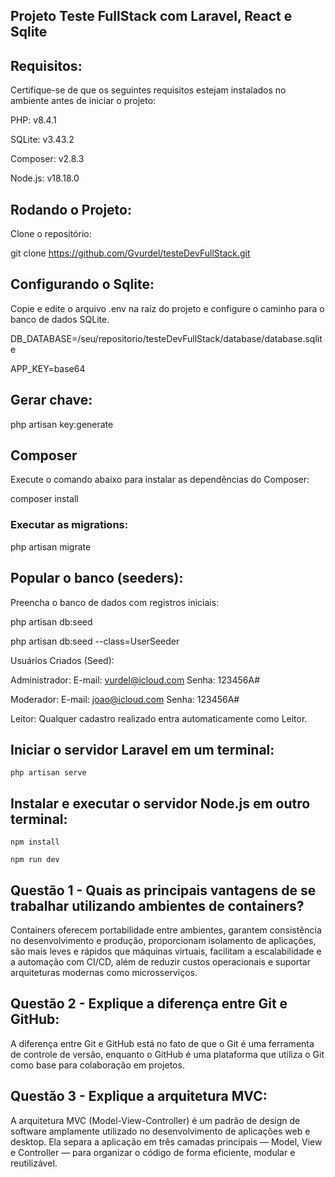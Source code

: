 ## Projeto Teste FullStack com Laravel, React e Sqlite

## Requisitos:

Certifique-se de que os seguintes requisitos estejam instalados no ambiente antes de iniciar o projeto:


PHP: v8.4.1

SQLite: v3.43.2

Composer: v2.8.3

Node.js: v18.18.0


## Rodando o Projeto:

Clone o repositório:

git clone https://github.com/Gvurdel/testeDevFullStack.git 

## Configurando o Sqlite:

Copie e edite o arquivo .env na raiz do projeto e configure o caminho para o banco de dados SQLite.

DB_DATABASE=/seu/repositorio/testeDevFullStack/database/database.sqlite

APP_KEY=base64

## Gerar chave:

php artisan key:generate


## Composer

Execute o comando abaixo para instalar as dependências do Composer:

composer install

### Executar as migrations:

php artisan migrate

## Popular o banco (seeders):

Preencha o banco de dados com registros iniciais:

php artisan db:seed

php artisan db:seed --class=UserSeeder


Usuários Criados (Seed):

Administrador:
E-mail: vurdel@icloud.com
Senha: 123456A#

Moderador:
E-mail: joao@icloud.com
Senha: 123456A#

Leitor:
Qualquer cadastro realizado entra automaticamente como Leitor.

## Iniciar o servidor Laravel em um terminal:
```
php artisan serve
```
## Instalar e executar o servidor Node.js em outro terminal:

````
npm install
````

```
npm run dev
```
## Questão 1 - Quais as principais vantagens de se trabalhar utilizando ambientes de containers?

Containers oferecem portabilidade entre ambientes, garantem consistência no desenvolvimento e produção, proporcionam isolamento de aplicações, são mais leves e rápidos que máquinas virtuais, facilitam a escalabilidade e a automação com CI/CD, além de reduzir custos operacionais e suportar arquiteturas modernas como microsserviços.

## Questão 2 - Explique a diferença entre Git e GitHub:

A diferença entre Git e GitHub está no fato de que o Git é uma ferramenta de controle de versão, enquanto o GitHub é uma plataforma que utiliza o Git como base para colaboração em projetos.

## Questão 3 - Explique a arquitetura MVC:

A arquitetura MVC (Model-View-Controller) é um padrão de design de software amplamente utilizado no desenvolvimento de aplicações web e desktop. Ela separa a aplicação em três camadas principais — Model, View e Controller — para organizar o código de forma eficiente, modular e reutilizável.

